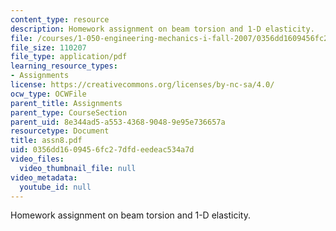 ```yaml
---
content_type: resource
description: Homework assignment on beam torsion and 1-D elasticity.
file: /courses/1-050-engineering-mechanics-i-fall-2007/0356dd1609456fc27dfdeedeac534a7d_assn8.pdf
file_size: 110207
file_type: application/pdf
learning_resource_types:
- Assignments
license: https://creativecommons.org/licenses/by-nc-sa/4.0/
ocw_type: OCWFile
parent_title: Assignments
parent_type: CourseSection
parent_uid: 8e344ad5-a553-4368-9048-9e95e736657a
resourcetype: Document
title: assn8.pdf
uid: 0356dd16-0945-6fc2-7dfd-eedeac534a7d
video_files:
  video_thumbnail_file: null
video_metadata:
  youtube_id: null
---
```

Homework assignment on beam torsion and 1-D elasticity.